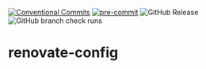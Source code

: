 [![Conventional Commits](https://img.shields.io/badge/Conventional%20Commits-1.0.0-%23FE5196?logo=conventionalcommits&logoColor=white)](https://conventionalcommits.org)
[![pre-commit](https://img.shields.io/badge/pre--commit-enabled-brightgreen?logo=pre-commit)](https://github.com/pre-commit/pre-commit)
![GitHub Release](https://img.shields.io/github/v/release/Cloud-Technology-Solutions/jiratime)
![GitHub branch check runs](https://img.shields.io/github/check-runs/Cloud-Technology-Solutions/jiratime/main)

# renovate-config
